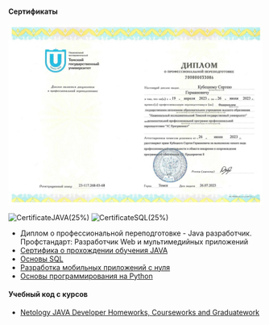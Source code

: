 #### Сертификаты
![1С Программист](https://github.com/Kubetskiy/Kubetskiy/blob/main/1%D0%A1-%D0%A2%D0%93%D0%A3-%D0%94%D0%B8%D0%BF%D0%BB%D0%BE%D0%BC-50%25.jpg)

![CertificateJAVA(25%)](https://user-images.githubusercontent.com/106117885/199251910-98986a9d-3104-4e68-88cb-a3900470a323.jpg)
![CertificateSQL(25%)](https://user-images.githubusercontent.com/106117885/199254923-cf0c0b2a-5648-4828-89e2-994c9c1cf944.jpg)

- Диплом о профессиональной переподготовке - Java разработчик.
Профстандарт: Разработчик Web и мультимедийных приложений
- [Сертифика о прохождении обучения JAVA](https://github.com/Kubetskiy/Kubetskiy/blob/main/certificate%20JAVA.pdf)
- [Основы SQL](https://github.com/Kubetskiy/Kubetskiy/blob/main/certificate%20SQL.pdf)
- [Разработка мобильных приложений с нуля](https://github.com/Kubetskiy/Kubetskiy/blob/main/certificate%20Android.pdf)
- [Основы программирования на Python](https://github.com/Kubetskiy/Kubetskiy/blob/main/certificate%20Phyton.pdf)

#### Учебный код с курсов
- [Netology JAVA Developer Homeworks, Courseworks and Graduatework](https://github.com/Kubetskiy/Kubetskiy/blob/main/Netology.md)

<!--
##### Курсовая работа
[Конвертер в текстовую графику](https://github.com/Kubetskiy/NetologyHomework-JavaDiplom)
##### Основы Git и Java
- Внедрение системы контроля версий
- История работы и ветки
- [Командная работа](https://github.com/Kubetskiy/team-works)
- [Generics в коллекциях и методах](https://github.com/Kubetskiy/NetologyHomeworks-Generics)
- [Коллекции List](https://github.com/Kubetskiy/NetologyHomeworks-Lists)
- [Коллекции Queue](https://github.com/Kubetskiy/NetologyHomeworks-QUEUE)
- [Коллекция HashMap и HashSet #1](https://github.com/Kubetskiy/NetologyHomework-Hash-Task1)
- [Коллекция HashMap и HashSet #2](https://github.com/Kubetskiy/NetologyHomework-Hash-Task2)
- [Коллекции TreeMap и TreeSet](https://github.com/Kubetskiy/Netology-Homework-Tree)
##### JavaCore
- [Лямбда-выражения и функциональные интерфейсы](https://github.com/Kubetskiy/NetologyHomework-Lambda)
- [Stream API. Потоки, повторные вызовы, основные методы](https://github.com/Kubetskiy/StreamAPI)
- [Потоки ввода-вывода. Работа с файлами. Сериализация](https://github.com/Kubetskiy/NetologyHomework-Serialization)
- [Сборка проектов. Maven и Gradle. #1 (Maven)](https://github.com/Kubetskiy/NetologyHomeworks-Maven)
- [Сборка проектов. Maven и Gradle. #2 (Gradle)](https://github.com/Kubetskiy/NetologyHomeworks-Gradle)
- [Работа с файлами CSV, XML, JSON, #2](https://github.com/Kubetskiy/NetologyHomework-XML_JSON_CSV/tree/json_with_settings)
- [Тестирование кода и Unit-тесты](https://github.com/Kubetskiy/NetologyHomework-JUnit)
- [Mockito. Мокирование вызовов](https://github.com/Kubetskiy/NetologyHomework-Mockito)
- [Основы работы с сетью. Модель OSI](https://github.com/Kubetskiy/NetologyHomework-OSI)
- [Протокол HTTP. Вызовы удаленных серверов](https://github.com/Kubetskiy/NetologyHomework-HTTP)
- [JVM. Организация памяти, сборщики мусора, VisualVM](https://github.com/Kubetskiy/NetologyHomework-JVM)


##### Курсовая работа
[ «Менеджер личных финансов»](https://github.com/Kubetskiy/NetologyHomework-Purchase_Analysis)

##### Шаблоны проектирования
- [Порождающие шаблоны. Builder, Singleton, Factory Method, Abstract Factory, Prototype](https://github.com/Kubetskiy/NetologyHomework-CreationalDesignPattern)
- [Структурные шаблоны. Adapter, Proxy, Decorator, Facade, Flyweight](https://github.com/Kubetskiy/NetologyHomework-Adapter)
- [Поведенческие шаблоны. Command, CoR, Observer, Iterator](https://github.com/Kubetskiy/NetologyHomework-Iterator)
- [Magics, DRY, SOLID](https://github.com/Kubetskiy/NetologyHomework-SOLID)

##### Курсовая работа
[ «Менеджер задач»](https://github.com/Kubetskiy/NetologyCoursework-TaskManager)

##### Дипломная работа
[ «Поисковая система»](https://github.com/Kubetskiy/NetologyGraduatework-SearchSystem)
-->




<!--
**Kubetskiy/Kubetskiy** is a ✨ _special_ ✨ repository because its `README.md` (this file) appears on your GitHub profile.

Here are some ideas to get you started:

- 🔭 I’m currently working on ...
- 🌱 I’m currently learning ...
- 👯 I’m looking to collaborate on ...
- 🤔 I’m looking for help with ...
- 💬 Ask me about ...
- 📫 How to reach me: ...
- 😄 Pronouns: ...
- ⚡ Fun fact: ...
-->
